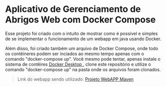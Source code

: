 # Aplicativo de Gerenciamento de Abrigos Web com Docker Compose
Esse projeto foi criado com o intuito de mostrar como é possível e simples de se implementar o funcionamento de um webapp em java usando Docker.

Além disso, foi criado também um arquivo de Docker Compose, onde todo os contêineres podem ser inciados ao mesmo tempo apenas com o comando "docker-compose up".
Você mesmo pode tentar, apenas instale o sistema de contêires <a href="https://www.docker.com/products/docker-desktop/"> Docker Desktop </a>, clone este repositório e utilize o comando "docker-compose up" na pasta onde os arquivos foram clonados.

> Link do webapp sendo utilizado: <a href="https://github.com/AndreSiF/Maven-WebApp-With-Postgres-Implementation"> Projeto WebAPP Maven </a>
